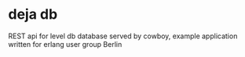 deja db
=======

REST api for level db database served by cowboy,
example application written for erlang user group Berlin
